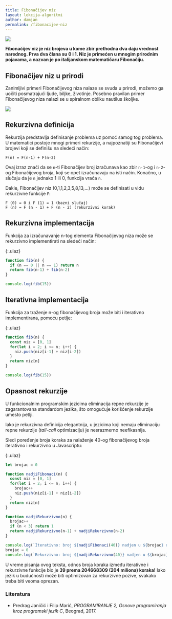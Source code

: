 ```yaml
---
title: Fibonačijev niz
layout: lekcija-algoritmi
author: damjan
permalink: /fibonacijev-niz
---
```


![](https://upload.wikimedia.org/wikipedia/commons/3/38/AureaFibonacci.jpg)

**Fibonačijev niz je niz brojeva u kome zbir prethodna dva daju vrednost narednog. Prva dva člana su 0 i 1. Niz je primećen u mnogim prirodnim pojavama, a nazvan je po italijanskom matematičaru Fibonačiju.**

## Fibonačijev niz u prirodi

Zanimljivi primeri Fibonačijevog niza nalaze se svuda u prirodi, možemo ga uočiti posmatrajući ljude, biljke, životinje. Posebno pravilan primer Fibonačijevog niza nalazi se u spiralnom obliku nautilus školjke.

![](https://upload.wikimedia.org/wikipedia/commons/thumb/0/08/NautilusCutawayLogarithmicSpiral.jpg/635px-NautilusCutawayLogarithmicSpiral.jpg)

## Rekurzivna definicija

Rekurzija predstavlja definisanje problema uz pomoć samog tog problema. U matematici postoje mnogi primeri rekurzije, a najpoznatiji su Fibonačijevi brojevi koji se definišu na sledeći način:

`F(n) = F(n-1) + F(n-2)`

Ovaj izraz znači da se `n`-ti Fibonačijev broj izračunava kao zbir `n-1`-og i `n-2`-og Fibonačijevog broja, koji se opet izračunavaju na isti način. Konačno, u slučaju da je `n` jednako 1 ili 0, funkcija vraća `n`.

Dakle, Fibonačijev niz (0,1,1,2,3,5,8,13,...) može se definisati u vidu rekurzivne funkcije `F`:

```
F (0) = 0 i F (1) = 1 (bazni slučaj)
F (n) = F (n - 1) + F (n - 2) (rekurzivni korak)
```

## Rekurzivna implementacija

Funkcija za izračunavanje n-tog elementa Fibonačijevog niza može se rekurzivno implementirati na sledeći način:

{:.ulaz}
```js
function fib(n) {
  if (n == 0 || n == 1) return n
  return fib(n-1) + fib(n-2)
}

console.log(fib(15))
```

## Iterativna implementacija

Funkcija za traženje n-og fibonačijevog broja može biti i iterativno implementirana, pomoću petlje:

{:.ulaz}
```js
function fib(n) {
  const niz = [0, 1]
  for(let i = 2; i <= n; i++) {
    niz.push(niz[i-1] + niz[i-2])
  }
  return niz[n]
}

console.log(fib(15))
```

## Opasnost rekurzije

U funkcionalnim programskim jezicima eliminacija repne rekurzije je zagarantovana standardom jezika, što omogućuje korišćenje rekurzije umesto petlji.

Iako je rekurzivna definicija elegantnija, u jezicima koji nemaju eliminaciju repne rekurzije (*tail-call* optimizaciju) je nesrazmerno neefikasnija.

Sledi poređenje broja koraka za nalaženje 40-og fibonačijevog broja iterativno i rekurzivno u Javascriptu:

{:.ulaz}
```js
let brojac = 0

function nadjiFibonaci(n) {
  const niz = [0, 1]
  for(let i = 2; i <= n; i++) {
    brojac++
    niz.push(niz[i-1] + niz[i-2])
  }
  return niz[n]
}

function nadjiRekurzivno(n) {
  brojac++
  if (n < 3) return 1
  return nadjiRekurzivno(n-1) + nadjiRekurzivno(n-2)
}

console.log(`Iterativno: broj ${nadjiFibonaci(40)} nadjen u ${brojac} operacija.`)
brojac = 0
console.log(`Rekurzivno: broj ${nadjiRekurzivno(40)} nadjen u ${brojac} operacija.`)
```

U vreme pisanja ovog teksta, odnos broja koraka između iterativne i rekurzivne funkcije bio je **39 prema 204668309 (204 miliona) koraka!** Iako jezik u budućnosti može biti optimizovan za rekurzivne pozive, svakako treba biti veoma oprezan.


### Literatura

- Predrag Janičić i Filip Marić, *PROGRAMIRANJE 2, Osnove programiranja kroz programski jezik C*, Beograd, 2017.
